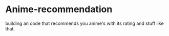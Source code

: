 # Anime-recommendation
building an code that recommends you anime's with its rating and stuff like that.
